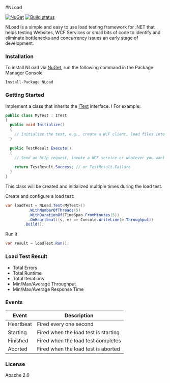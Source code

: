 #NLoad

[![NuGet](https://img.shields.io/nuget/v/NLoad.svg?maxAge=2592000)]()
[![Build status](https://ci.appveyor.com/api/projects/status/beofqq7vuegb4ax7?svg=true)](https://ci.appveyor.com/project/AlonAmsalem/nload)

NLoad is a simple and easy to use load testing framework for .NET that helps testing Websites, WCF Services or small bits of code to identify and eliminate bottlenecks and concurrency issues an early stage of development.

### Installation
To install NLoad via [NuGet](http://www.nuget.org/packages/NLoad), run the following command in the Package Manager Console
```
Install-Package NLoad
```

### Getting Started

Implement a class that inherits the [ITest](https://github.com/AlonAm/NLoad/blob/master/src/NLoad/Scenario/ITest.cs) interface.
I
For example:

```csharp
public class MyTest : ITest
{
  public void Initialize()
  {
    // Initialize the test, e.g., create a WCF client, load files into memory, etc.
  }

  public TestResult Execute()
  {
    // Send an http request, invoke a WCF service or whatever you want to load test.
    
    return TestResult.Success; // or TestResult.Failure
  }
}
```
This class will be created and initialized multiple times during the load test.

Create and configure a load test:

```csharp
var loadTest = NLoad.Test<MyTest>()
		  .WithNumberOfThreads(5)
		  .WithDurationOf(TimeSpan.FromMinutes(5))
		  .OnHeartbeat((s, e) => Console.WriteLine(e.Throughput))
		.Build();
```

Run it

```csharp
var result = loadTest.Run();
```

### Load Test Result

* Total Errors
* Total Runtime
* Total Iterations
* Min/Max/Average Throughput
* Min/Max/Average Response Time

### Events

Event| Description        
-----|------------
Heartbeat | Fired every one second
Starting | Fired when the load test is starting
Finished | Fired when the load test completes
Aborted | Fired when the load test is aborted

### License

Apache 2.0
